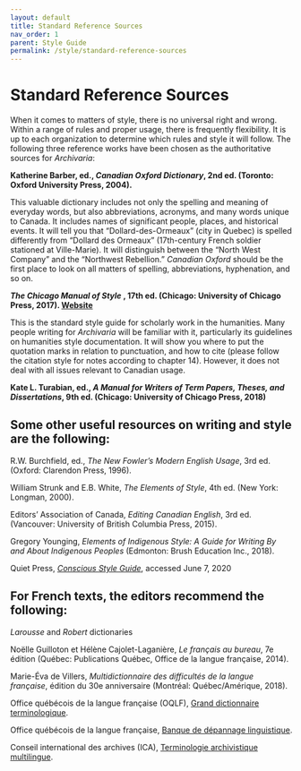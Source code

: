 ```yaml
---
layout: default
title: Standard Reference Sources
nav_order: 1
parent: Style Guide
permalink: /style/standard-reference-sources
---
```

# Standard Reference Sources

When it comes to matters of style, there is no universal right and wrong. Within a range of rules and proper usage, there is frequently flexibility. It is up to each organization to determine which rules and style it will follow. The following three reference works have been chosen as the authoritative sources for *Archivaria*:

**Katherine Barber, ed., *Canadian Oxford Dictionary*, 2nd ed. (Toronto: Oxford University Press, 2004).**

This valuable dictionary includes not only the spelling and meaning of everyday words, but also abbreviations, acronyms, and many words unique to Canada. It includes names of significant people, places, and historical events. It will tell you that “Dollard-des-Ormeaux” (city in Quebec) is spelled differently from “Dollard des Ormeaux” (17th-century French soldier stationed at Ville-Marie). It will distinguish between the “North West Company” and the “Northwest Rebellion.” *Canadian Oxford* should be the first place to look on all matters of spelling, abbreviations, hyphenation, and so on.

***The Chicago Manual of Style* , 17th ed. (Chicago: University of Chicago Press, 2017). [Website](https://www.chicagomanualofstyle.org)**

This is the standard style guide for scholarly work in the humanities. Many people writing for *Archivaria* will be familiar with it, particularly its guidelines on humanities style documentation. It will show you where to put the quotation marks in relation to punctuation, and how to cite (please follow the citation style for notes according to chapter 14). However, it does not deal with all issues relevant to Canadian usage.

**Kate L. Turabian, ed., *A Manual for Writers of Term Papers, Theses, and Dissertations*, 9th ed. (Chicago: University of Chicago Press, 2018)**

## Some other useful resources on writing and style are the following:

R.W. Burchfield, ed., *The New Fowler’s Modern English Usage*, 3rd ed. (Oxford: Clarendon Press, 1996).

William Strunk and E.B. White, *The Elements of Style*, 4th ed. (New York: Longman, 2000).

Editors’ Association of Canada, *Editing Canadian English*, 3rd ed. (Vancouver: University of British Columbia Press, 2015).

Gregory Younging, *Elements of Indigenous Style: A Guide for Writing By and About Indigenous Peoples* (Edmonton: Brush Education Inc., 2018).

Quiet Press, [*Conscious Style Guide*](https://consciousstyleguide.com/), accessed June 7, 2020


## For French texts, the editors recommend the following:

*Larousse* and *Robert* dictionaries

Noëlle Guilloton et Hélène Cajolet-Laganière, *Le français au bureau*, 7e édition (Québec: Publications Québec, Office de la langue française, 2014).

Marie-Éva de Villers, *Multidictionnaire des difficultés de la langue française*, édition du 30e anniversaire (Montréal: Québec/Amérique, 2018).

Office québécois de la langue française (OQLF), [Grand dictionnaire terminologique](http://gdt.oqlf.gouv.qc.ca/).

Office québécois de la langue française, [Banque de dépannage linguistique](http://bdl.oqlf.gouv.qc.ca/bdl/index.aspx).

Conseil international des archives (ICA), [Terminologie archivistique multilingue](https://www.ica.org/fr/terminologie-archivistique-multilingue).

